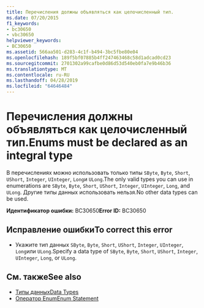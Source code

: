 ```yaml
---
title: Перечисления должны объявляться как целочисленный тип.
ms.date: 07/20/2015
f1_keywords:
- bc30650
- vbc30650
helpviewer_keywords:
- BC30650
ms.assetid: 566aa501-d283-4c1f-b494-3bc5fbe80e04
ms.openlocfilehash: 189f5bf07885b4ff247463468c58d1adcad0cd23
ms.sourcegitcommit: 2701302a99cafbe0d86d53d540eb0fa7e9b46b36
ms.translationtype: MT
ms.contentlocale: ru-RU
ms.lasthandoff: 04/28/2019
ms.locfileid: "64646484"
---
```

# <a name="enums-must-be-declared-as-an-integral-type"></a><span data-ttu-id="6b39b-102">Перечисления должны объявляться как целочисленный тип.</span><span class="sxs-lookup"><span data-stu-id="6b39b-102">Enums must be declared as an integral type</span></span>
<span data-ttu-id="6b39b-103">В перечислениях можно использовать только типы `SByte`, `Byte`, `Short`, `UShort`, `Integer`, `UInteger`, `Long`и `ULong`.</span><span class="sxs-lookup"><span data-stu-id="6b39b-103">The only valid types you can use in enumerations are `SByte`, `Byte`, `Short`, `UShort`, `Integer`, `UInteger`, `Long`, and `ULong`.</span></span> <span data-ttu-id="6b39b-104">Другие типы данных использовать нельзя.</span><span class="sxs-lookup"><span data-stu-id="6b39b-104">No other data types can be used.</span></span>  
  
 <span data-ttu-id="6b39b-105">**Идентификатор ошибки:** BC30650</span><span class="sxs-lookup"><span data-stu-id="6b39b-105">**Error ID:** BC30650</span></span>  
  
## <a name="to-correct-this-error"></a><span data-ttu-id="6b39b-106">Исправление ошибки</span><span class="sxs-lookup"><span data-stu-id="6b39b-106">To correct this error</span></span>  
  
- <span data-ttu-id="6b39b-107">Укажите тип данных `SByte`, `Byte`, `Short`, `UShort`, `Integer`, `UInteger`, `Long`или `ULong`.</span><span class="sxs-lookup"><span data-stu-id="6b39b-107">Specify a data type of `SByte`, `Byte`, `Short`, `UShort`, `Integer`, `UInteger`, `Long`, or `ULong`.</span></span>  
  
## <a name="see-also"></a><span data-ttu-id="6b39b-108">См. также</span><span class="sxs-lookup"><span data-stu-id="6b39b-108">See also</span></span>

- [<span data-ttu-id="6b39b-109">Типы данных</span><span class="sxs-lookup"><span data-stu-id="6b39b-109">Data Types</span></span>](../../visual-basic/language-reference/data-types/index.md)
- [<span data-ttu-id="6b39b-110">Оператор Enum</span><span class="sxs-lookup"><span data-stu-id="6b39b-110">Enum Statement</span></span>](../../visual-basic/language-reference/statements/enum-statement.md)
